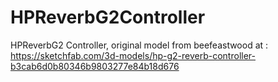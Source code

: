 # HPReverbG2Controller
HPReverbG2 Controller, original model from beefeastwood at : https://sketchfab.com/3d-models/hp-g2-reverb-controller-b3cab6d0b80346b9803277e84b18d676
